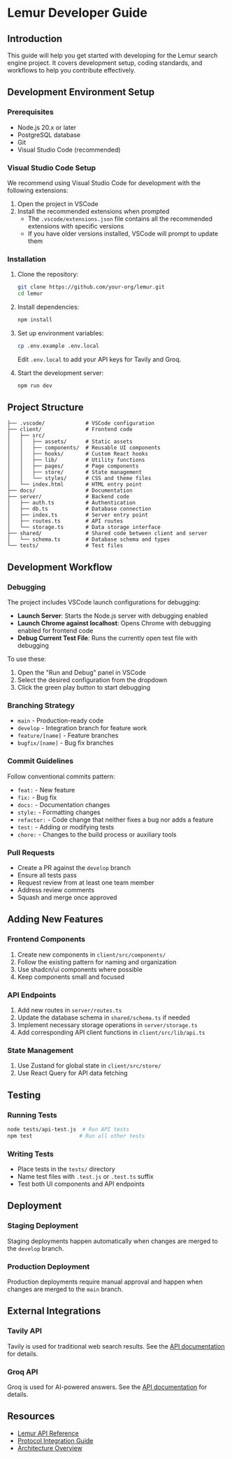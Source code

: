 # Lemur Developer Guide

## Introduction

This guide will help you get started with developing for the Lemur search engine project. It covers development setup, coding standards, and workflows to help you contribute effectively.

## Development Environment Setup

### Prerequisites

- Node.js 20.x or later
- PostgreSQL database
- Git
- Visual Studio Code (recommended)

### Visual Studio Code Setup

We recommend using Visual Studio Code for development with the following extensions:

1. Open the project in VSCode
2. Install the recommended extensions when prompted
   - The `.vscode/extensions.json` file contains all the recommended extensions with specific versions
   - If you have older versions installed, VSCode will prompt to update them

### Installation

1. Clone the repository:
   ```sh
   git clone https://github.com/your-org/lemur.git
   cd lemur
   ```

2. Install dependencies:
   ```sh
   npm install
   ```

3. Set up environment variables:
   ```sh
   cp .env.example .env.local
   ```
   Edit `.env.local` to add your API keys for Tavily and Groq.

4. Start the development server:
   ```sh
   npm run dev
   ```

## Project Structure

```
├── .vscode/             # VSCode configuration
├── client/              # Frontend code
│   ├── src/
│   │   ├── assets/      # Static assets
│   │   ├── components/  # Reusable UI components
│   │   ├── hooks/       # Custom React hooks
│   │   ├── lib/         # Utility functions
│   │   ├── pages/       # Page components
│   │   ├── store/       # State management
│   │   └── styles/      # CSS and theme files
│   └── index.html       # HTML entry point
├── docs/                # Documentation
├── server/              # Backend code
│   ├── auth.ts          # Authentication
│   ├── db.ts            # Database connection
│   ├── index.ts         # Server entry point
│   ├── routes.ts        # API routes
│   └── storage.ts       # Data storage interface
├── shared/              # Shared code between client and server
│   └── schema.ts        # Database schema and types
└── tests/               # Test files
```

## Development Workflow

### Debugging

The project includes VSCode launch configurations for debugging:

- **Launch Server**: Starts the Node.js server with debugging enabled
- **Launch Chrome against localhost**: Opens Chrome with debugging enabled for frontend code
- **Debug Current Test File**: Runs the currently open test file with debugging

To use these:
1. Open the "Run and Debug" panel in VSCode
2. Select the desired configuration from the dropdown
3. Click the green play button to start debugging

### Branching Strategy

- `main` - Production-ready code
- `develop` - Integration branch for feature work
- `feature/[name]` - Feature branches
- `bugfix/[name]` - Bug fix branches

### Commit Guidelines

Follow conventional commits pattern:

- `feat:` - New feature
- `fix:` - Bug fix
- `docs:` - Documentation changes
- `style:` - Formatting changes
- `refactor:` - Code change that neither fixes a bug nor adds a feature
- `test:` - Adding or modifying tests
- `chore:` - Changes to the build process or auxiliary tools

### Pull Requests

- Create a PR against the `develop` branch
- Ensure all tests pass
- Request review from at least one team member
- Address review comments
- Squash and merge once approved

## Adding New Features

### Frontend Components

1. Create new components in `client/src/components/`
2. Follow the existing pattern for naming and organization
3. Use shadcn/ui components where possible
4. Keep components small and focused

### API Endpoints

1. Add new routes in `server/routes.ts`
2. Update the database schema in `shared/schema.ts` if needed
3. Implement necessary storage operations in `server/storage.ts`
4. Add corresponding API client functions in `client/src/lib/api.ts`

### State Management

1. Use Zustand for global state in `client/src/store/`
2. Use React Query for API data fetching

## Testing

### Running Tests

```sh
node tests/api-test.js  # Run API tests
npm test               # Run all other tests
```

### Writing Tests

- Place tests in the `tests/` directory
- Name test files with `.test.js` or `.test.ts` suffix
- Test both UI components and API endpoints

## Deployment

### Staging Deployment

Staging deployments happen automatically when changes are merged to the `develop` branch.

### Production Deployment

Production deployments require manual approval and happen when changes are merged to the `main` branch.

## External Integrations

### Tavily API

Tavily is used for traditional web search results. See the [API documentation](https://docs.tavily.com/) for details.

### Groq API

Groq is used for AI-powered answers. See the [API documentation](https://console.groq.com/docs/quickstart) for details.

## Resources

- [Lemur API Reference](../api/reference.md)
- [Protocol Integration Guide](../protocols/mcp-a2a-integration.md)
- [Architecture Overview](../architecture/search-architecture.md)
